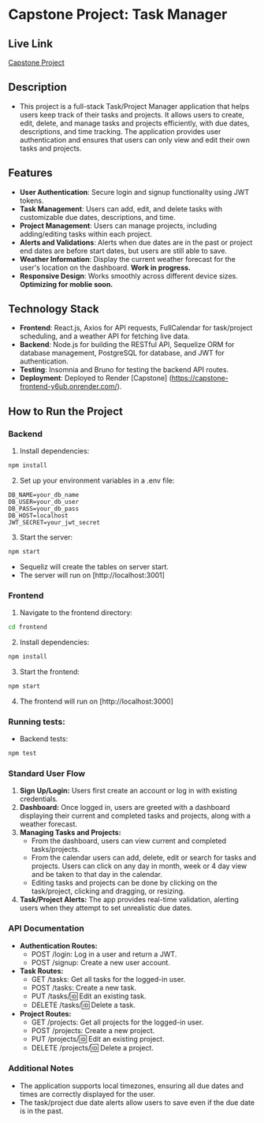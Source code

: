 # Capstone Project: Task Manager

## Live Link
[Capstone Project](https://capstone-frontend-y6ub.onrender.com/)

## Description
- This project is a full-stack Task/Project Manager application that helps users keep track of their tasks and projects. It allows users to create, edit, delete, and manage tasks and projects efficiently, with due dates, descriptions, and time tracking. The application provides user authentication and ensures that users can only view and edit their own tasks and projects.

## Features
- **User Authentication**: Secure login and signup functionality using JWT tokens.
- **Task Management**: Users can add, edit, and delete tasks with customizable due dates, descriptions, and time.
- **Project Management**: Users can manage projects, including adding/editing tasks within each project.
- **Alerts and Validations**: Alerts when due dates are in the past or project end dates are before start dates, but users are still able to save.
- **Weather Information**: Display the current weather forecast for the user's location on the dashboard. **Work in progress.**
- **Responsive Design**: Works smoothly across different device sizes. **Optimizing for moblie soon.**

## Technology Stack
- **Frontend**: React.js, Axios for API requests, FullCalendar for task/project scheduling, and a weather API for fetching live data.
- **Backend**: Node.js for building the RESTful API, Sequelize ORM for database management, PostgreSQL for database, and JWT for authentication.
- **Testing**: Insomnia and Bruno for testing the backend API routes.
- **Deployment**: Deployed to Render [Capstone] (https://capstone-frontend-y6ub.onrender.com/).

## How to Run the Project

### Backend
1. Install dependencies:  
```bash
npm install
```
2. Set up your environment variables in a .env file:
```
DB_NAME=your_db_name
DB_USER=your_db_user
DB_PASS=your_db_pass
DB_HOST=localhost
JWT_SECRET=your_jwt_secret
```

3. Start the server:
```bash
npm start
```
- Sequeliz will create the tables on server start.
- The server will run on [http://localhost:3001]

### Frontend
1. Navigate to the frontend directory:
```bash
cd frontend
```
2. Install dependencies:
```bash
npm install
```
3. Start the frontend:
```bash
npm start
```
4. The frontend will run on [http://localhost:3000]

### Running tests:
- Backend tests:
```bash
npm test
```

### Standard User Flow
1. **Sign Up/Login:** Users first create an account or log in with existing credentials.
2. **Dashboard:** Once logged in, users are greeted with a dashboard displaying their current and completed tasks and projects, along with a weather forecast.
3. **Managing Tasks and Projects:** 
    - From the dashboard, users can view current and completed tasks/projects. 
    - From the calendar users can add, delete, edit or search for tasks and projects. Users can click on any day in month, week or 4 day view and be taken to that day in the calendar.
    - Editing tasks and projects can be done by clicking on the task/project, clicking and dragging, or resizing.
4. **Task/Project Alerts:** The app provides real-time validation, alerting users when they attempt to set unrealistic due dates.

### API Documentation
- **Authentication Routes:**
     - POST /login: Log in a user and return a JWT.
     - POST /signup: Create a new user account.
- **Task Routes:**
     - GET /tasks: Get all tasks for the logged-in user.
     - POST /tasks: Create a new task.
     - PUT /tasks/:id: Edit an existing task.
     - DELETE /tasks/:id: Delete a task.
- **Project Routes:**
     - GET /projects: Get all projects for the logged-in user.
     - POST /projects: Create a new project.
     - PUT /projects/:id: Edit an existing project.
     - DELETE /projects/:id: Delete a project.

### Additional Notes
  - The application supports local timezones, ensuring all due dates and times are correctly displayed for the user.
  - The task/project due date alerts allow users to save even if the due date is in the past.


    
  
